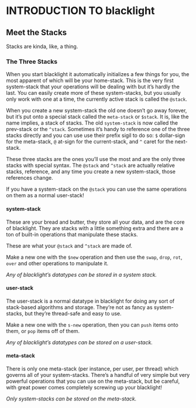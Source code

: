 INTRODUCTION TO blacklight
==========================



Meet the Stacks
---------------

Stacks are kinda, like, a thing.

### The Three Stacks

When you start blacklight it automatically initializes a few things for you, the most apparent of which will be your home-stack. This is the very first system-stack that your operations will be dealing with but it’s hardly the last. You can easily create more of these system-stacks, but you usually only work with one at a time, the currently active stack is called the `@stack`.

When you create a new system-stack the old one doesn’t go away forever, but it’s put onto a special stack called the `meta-stack` or `$stack`. It is, like the name implies, a stack of stacks. The old `system-stack` is now called the prev-stack or the `^stack`. Sometimes it’s handy to reference one of the three stacks directly and you can use use their prefix sigil to do so: `$` dollar-sign for the meta-stack, `@` at-sign for the current-stack, and `^` caret for the next-stack.

These three stacks are the ones you’ll use the most and are the only three stacks with special syntax. The `@stack` and `^stack` are actually relative stacks, reference, and any time you create a new system-stack, those references change.

If you have a system-stack on the `@stack` you can use the same operations on them as a normal user-stack!

#### system-stack

These are your bread and butter, they store all your data, and are the core of blacklight. They are stacks with a little something extra and there are a ton of built-in operations that manipulate these stacks.

These are what your `@stack` and `^stack` are made of.

Make a new one with the `$new` operation and then use the `swap`, `drop`, `rot`, `over` and other operations to manipulate it.

*Any of blacklight’s datatypes can be stored in a system stack.*

#### user-stack

The user-stack is a normal datatype in blacklight for doing any sort of stack-based algorithms and storage. They’re not as fancy as system-stacks, but they’re thread-safe and easy to use.

Make a new one with the `s-new` operation, then you can `push` items onto them, or `pop` items off of them.

*Any of blacklight’s datatypes can be stored on a user-stack.*

#### meta-stack

There is only one meta-stack (per instance, per user, per thread) which governs all of your system-stacks. There’s a handful of very simple but very powerful operations that you can use on the meta-stack, but be careful, with great power comes completely screwing up your blacklight!

*Only system-stacks can be stored on the meta-stack.*

